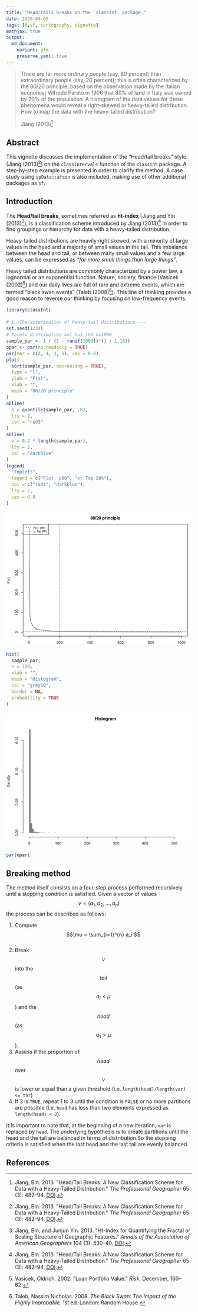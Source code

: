 ```yaml
---
title: "Head/Tails breaks on the `classInt` package."
date: 2020-04-05
tags: [R,sf, cartography, vignette]
mathjax: true
output: 
  md_document:
    variant: gfm
    preserve_yaml: true
---
```


<blockquote class="blockquote">

<p>

There are far more ordinary people (say, 80 percent) than extraordinary
people (say, 20 percent); this is often characterized by the 80/20
principle, based on the observation made by the Italian economist
Vilfredo Pareto in 1906 that 80% of land in Italy was owned by 20% of
the population. A histogram of the data values for these phenomena would
reveal a right-skewed or heavy-tailed distribution. How to map the data
with the heavy-tailed distribution?

</p>

<footer class="blockquote-footer" markdown="1">

Jiang (2013)[^1]

</footer>

</blockquote>

## Abstract

This vignette discusses the implementation of the “Head/tail breaks”
style (Jiang (2013)[^1]) on the `classIntervals` function of the
`classInt` package. A step-by-step example is presented in order to
clarify the method. A case study using `spData::afcon` is also included,
making use of other additional packages as `sf`.

## Introduction

The **Head/tail breaks**, sometimes referred as **ht-index** (Jiang and
Yin (2013)[^2]), is a classification scheme introduced by Jiang
(2013)[^1] in order to find groupings or hierarchy for data with a
heavy-tailed distribution.

Heavy-tailed distributions are heavily right skewed, with a minority of
large values in the head and a majority of small values in the tail.
This imbalance between the head and tail, or between many small values
and a few large values, can be expressed as *“far more small things than
large things”*.

Heavy tailed distributions are commonly characterized by a power law, a
lognormal or an exponential function. Nature, society, finance (Vasicek
(2002)[^3]) and our daily lives are full of rare and extreme events,
which are termed “black swan events” (Taleb (2008)[^4]). This line of
thinking provides a good reason to reverse our thinking by focusing on
low-frequency events.

``` r
library(classInt)

# 1. Characterization of heavy-tail distributions----
set.seed(1234)
# Pareto distribution a=1 b=1.161 n=1000
sample_par <- 1 / (1 - runif(1000))^(1 / 1.161)
opar <- par(no.readonly = TRUE)
par(mar = c(2, 4, 3, 1), cex = 0.8)
plot(
  sort(sample_par, decreasing = TRUE),
  type = "l",
  ylab = "F(x)",
  xlab = "",
  main = "80/20 principle"
)
abline(
  h = quantile(sample_par, .8),
  lty = 2,
  col = "red3"
)
abline(
  v = 0.2 * length(sample_par),
  lty = 2,
  col = "darkblue"
)
legend(
  "topleft",
  legend = c("F(x): p80", "x: Top 20%"),
  col = c("red3", "darkblue"),
  lty = 2,
  cex = 0.8
)
```

![](../../assets/img/misc/20200405_charheavytail-1.png)<!-- -->

``` r
hist(
  sample_par,
  n = 100,
  xlab = "",
  main = "Histogram",
  col = "grey50",
  border = NA,
  probability = TRUE
)
```

![](../../assets/img/misc/20200405_charheavytail-2.png)<!-- -->

``` r
par(opar)
```

## Breaking method

The method itself consists on a four-step process performed recursively until a stopping condition is satisfied. Given a vector of values $$v = (a_1, a_2, ..., a_n) $$ the process can be described as follows:

1. Compute $$\mu = \sum_{i=1}^{n} a_i $$.
2. Break $$v$$ into the $$tail$$ (as $$a_i \lt \mu$$) and the $$head$$ (as $$ a_1 \gt \mu $$).
3. Assess if the proportion of $$head$$ over $$v$$ is lower or equal than a given threshold (i.e. `length(head)/length(var) <= thr`)
4. If 3 is `TRUE`, repeat 1 to 3 until the condition is `FALSE` or no more partitions are possible (i.e. `head` has less than two elements expressed as `length(head) < 2`). 

It is important to note that, at the beginning of a new iteration, `var` is replaced by `head`. The underlying hypothesis is to create partitions until the head and the tail are balanced in terms of distribution.So the stopping criteria is satisfied when the last head and the last tail are evenly balanced. 


## References

[^1]: Jiang, Bin. 2013. "Head/Tail Breaks: A New Classification Scheme for Data with a Heavy-Tailed Distribution." *The Professional Geographer* 65 (3): 482–94. [DOI](https://doi.org/10.1080/00330124.2012.700499).
[^2]: Jiang, Bin, and Junjun Yin. 2013. "Ht-Index for Quantifying the Fractal or Scaling Structure of Geographic Features." *Annals of the Association of American Geographers* 104 (3): 530–40. [DOI](https://doi.org/10.1080/00045608.2013.834239).
[^3]: Vasicek, Oldrich. 2002. "Loan Portfolio Value." *Risk*, December, 160–62.
[^4]: Taleb, Nassim Nicholas. 2008. *The Black Swan: The Impact of the Highly Improbable.* 1st ed. London: Random House.